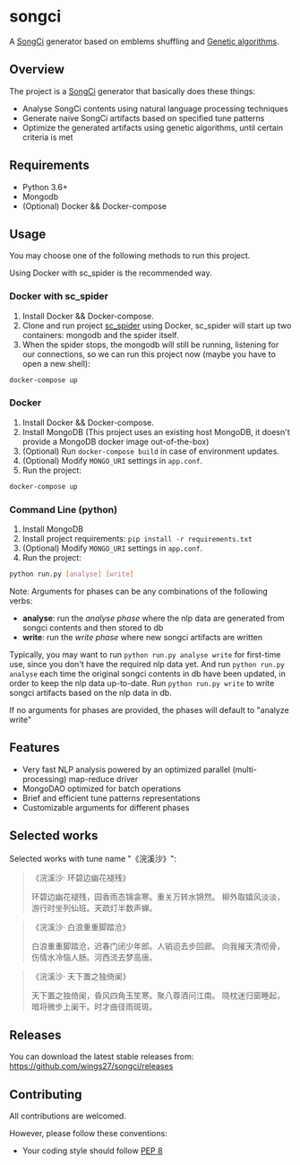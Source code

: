 # songci

A [SongCi](https://en.wikipedia.org/wiki/Ci_(poetry)) generator based on emblems shuffling and [Genetic algorithms](https://en.wikipedia.org/wiki/Genetic_algorithm).

## Overview
The project is a [SongCi](https://en.wikipedia.org/wiki/Ci_(poetry)) generator that basically does these things:

* Analyse SongCi contents using natural language processing techniques
* Generate naive SongCi artifacts based on specified tune patterns
* Optimize the generated artifacts using genetic algorithms, until certain criteria is met

## Requirements

* Python 3.6+
* Mongodb
* (Optional) Docker && Docker-compose

## Usage

You may choose one of the following methods to run this project.

Using Docker with sc_spider is the recommended way.

### Docker with sc_spider

1. Install Docker && Docker-compose.
1. Clone and run project [sc_spider](https://github.com/wings27/sc_spider) using Docker, sc_spider will start up two containers: mongodb and the spider itself.
2. When the spider stops, the mongodb will still be running, listening for our connections, so we can run this project now (maybe you have to open a new shell):

```bash
docker-compose up
```

### Docker

1. Install Docker && Docker-compose.
2. Install MongoDB (This project uses an existing host MongoDB, it doesn't provide a MongoDB docker image out-of-the-box)
2. (Optional) Run `docker-compose build` in case of environment updates.
3. (Optional) Modify `MONGO_URI` settings in `app.conf`.
4. Run the project:

```bash
docker-compose up
```

### Command Line (python)

1. Install MongoDB
2. Install project requirements: `pip install -r requirements.txt`
3. (Optional) Modify `MONGO_URI` settings in `app.conf`.
4. Run the project:

```bash
python run.py [analyse] [write]
```

Note: Arguments for phases can be any combinations of the following verbs:

- **analyse**: run the *analyse phase* where the nlp data are generated from songci contents and then stored to db
- **write**: run the *write phase* where new songci artifacts are written

Typically, you may want to run `python run.py analyse write` for first-time use, since you don't have the required nlp data yet.
And run `python run.py analyse` each time the original songci contents in db have been updated, in order to keep the nlp data up-to-date.
Run `python run.py write` to write songci artifacts based on the nlp data in db.

If no arguments for phases are provided, the phases will default to "analyze write"


## Features

* Very fast NLP analysis powered by an optimized parallel (multi-processing) map-reduce driver
* MongoDAO optimized for batch operations
* Brief and efficient tune patterns representations
* Customizable arguments for different phases

## Selected works

Selected works with tune name "《浣溪沙》":

>《浣溪沙· 环碧边幽花褪残》
>
>环碧边幽花褪残，园香雨态锦衾寒。重关万转水锵然。
>柳外取嬉风淡淡，游行时坐列仙班。天疏灯半数声蝉。

>《浣溪沙· 白浪重重脚踏沧》
>
>白浪重重脚踏沧，迟春门闭少年郎。人销迢去步回廊。
>向我摧天清彻骨，伤情水冷恼人肠。河西流去梦高唐。

>《浣溪沙· 天下置之独倚阑》
>
>天下置之独倚阑，昏风四角玉笙寒。聚八尊酒问江南。
>晓枕迷归窗睡起，暗将微步上阑干。时才曲径雨斑斑。

## Releases

You can download the latest stable releases from: https://github.com/wings27/songci/releases

## Contributing

All contributions are welcomed.

However, please follow these conventions:

* Your coding style should follow [PEP 8](https://www.python.org/dev/peps/pep-0008)
